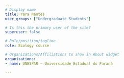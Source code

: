 ```yaml
---
# Display name
title: Yara Nantes
user_groups: ["Undergraduate Students"]

# Is this the primary user of the site?
superuser: false

# Role/position/tagline
role: Biology course

# Organizations/Affiliations to show in About widget
organizations:
- name: UNESPAR — Universidade Estadual do Paraná

---
```

